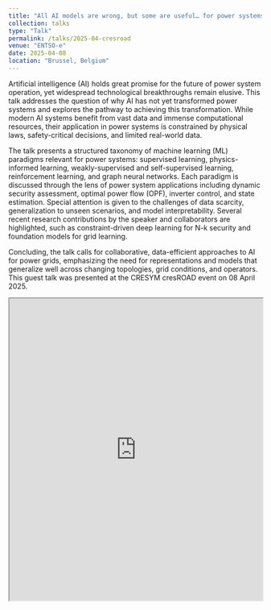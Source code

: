 ```yaml
---
title: "All AI models are wrong, but some are useful… for power systems"
collection: talks
type: "Talk"
permalink: /talks/2025-04-cresroad
venue: "ENTSO-e"
date: 2025-04-08
location: "Brussel, Belgium"
---
```


Artificial intelligence (AI) holds great promise for the future of power system operation, yet widespread technological breakthroughs remain elusive. This talk addresses the question of why AI has not yet transformed power systems and explores the pathway to achieving this transformation. While modern AI systems benefit from vast data and immense computational resources, their application in power systems is constrained by physical laws, safety-critical decisions, and limited real-world data.

The talk presents a structured taxonomy of machine learning (ML) paradigms relevant for power systems: supervised learning, physics-informed learning, weakly-supervised and self-supervised learning, reinforcement learning, and graph neural networks. Each paradigm is discussed through the lens of power system applications including dynamic security assessment, optimal power flow (OPF), inverter control, and state estimation. Special attention is given to the challenges of data scarcity, generalization to unseen scenarios, and model interpretability. Several recent research contributions by the speaker and collaborators are highlighted, such as constraint-driven deep learning for N-k security and foundation models for grid learning.

Concluding, the talk calls for collaborative, data-efficient approaches to AI for power grids, emphasizing the need for representations and models that generalize well across changing topologies, grid conditions, and operators. This guest talk was presented at the CRESYM cresROAD event on 08 April 2025.


<iframe src="https://JochenC.github.io/files\Jochen%20Cremer%20cresRoads%2008-04-2025.pdf" width="100%" height="600px">
    This browser does not support PDFs. Please download the PDF to view it: 
    <a href="https://JochenC.github.io/files\Jochen%20Cremer%20cresRoads%2008-04-2025.pdf">Download PDF</a>.
</iframe>

